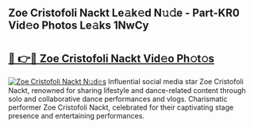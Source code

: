 ## Zoe Cristofoli Nackt Le𝚊k𝚎d N𝚞𝚍e - Part-KR0 Vid𝚎o Photos Le𝚊ks 1NwCy

# <h2><a href="http://fb8dn3.evod.top/?m=Zoe+Cristofoli+Nackt">🔗 👉🔴 Zoe Cristofoli Nackt Vid𝚎o Ph𝚘t𝚘s</a></h2>

[![Zoe Cristofoli Nackt N𝚞d𝚎s](https://i.imgur.com/8V9OHl7.gif)](http://fb8dn3.evod.top/?m=Zoe+Cristofoli+Nackt)
Influential social media star Zoe Cristofoli Nackt, renowned for sharing lifestyle and dance-related content through solo and collaborative dance performances and vlogs. Charismatic performer Zoe Cristofoli Nackt, celebrated for their captivating stage presence and entertaining performances. 

